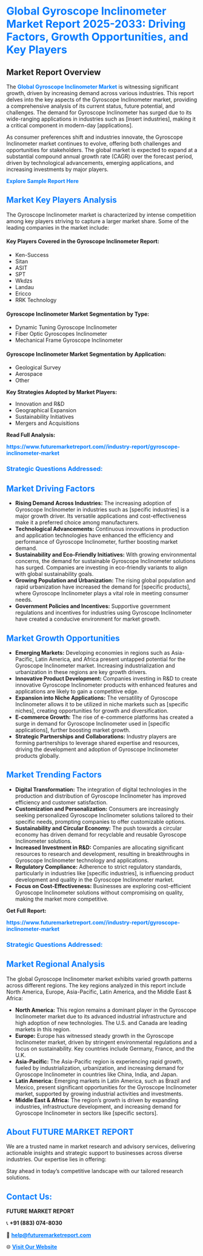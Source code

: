 <h1 style="color: #007BFF;">Global Gyroscope Inclinometer Market Report 2025-2033: Driving Factors, Growth Opportunities, and Key Players</h1>

<section id="overview">
<h2>Market Report Overview</h2>
<p>The <a href="https://www.futuremarketreport.com//industry-report/gyroscope-inclinometer-market" style="color: #007BFF; text-decoration: none;"><strong>Global Gyroscope Inclinometer Market</strong></a> is witnessing significant growth, driven by increasing demand across various industries. This report delves into the key aspects of the Gyroscope Inclinometer market, providing a comprehensive analysis of its current status, future potential, and challenges. The demand for Gyroscope Inclinometer has surged due to its wide-ranging applications in industries such as [insert industries], making it a critical component in modern-day [applications].</p>
<p>As consumer preferences shift and industries innovate, the Gyroscope Inclinometer market continues to evolve, offering both challenges and opportunities for stakeholders. The global market is expected to expand at a substantial compound annual growth rate (CAGR) over the forecast period, driven by technological advancements, emerging applications, and increasing investments by major players.</p>
</section>

<section id="overview">
<p><a href="https://www.futuremarketreport.com//request-sample/reportId=89444" style="color: #007BFF; text-decoration: none;"><strong>Explore Sample Report Here</strong></a></p>
</section>

<section id="key-players">
<h2 style="color: #007BFF;">Market Key Players Analysis</h2>
<p>The Gyroscope Inclinometer market is characterized by intense competition among key players striving to capture a larger market share. Some of the leading companies in the market include:</p>
<h4>Key Players Covered in the Gyroscope Inclinometer Report:</h4>
<ul><li>Ken-Success</li><li>Sitan</li><li>ASIT</li><li>SPT</li><li>Wkdzs</li><li>Landau</li><li>Ericco</li><li>RRK Technology</li></ul>
<h4>Gyroscope Inclinometer Market Segmentation by Type:</h4>
<ul><li>Dynamic Tuning Gyroscope Inclinometer</li><li>Fiber Optic Gyroscopes Inclinometer</li><li>Mechanical Frame Gyroscope Inclinometer</li></ul>

<h4>Gyroscope Inclinometer Market Segmentation by Application:</h4>
<ul><li>Geological Survey</li><li>Aerospace</li><li>Other</li></ul>
<p><strong>Key Strategies Adopted by Market Players:</strong></p>
<ul>
<li>Innovation and R&D</li>
<li>Geographical Expansion</li>
<li>Sustainability Initiatives</li>
<li>Mergers and Acquisitions</li>
</ul>
</section>

<section>
<p><strong>Read Full Analysis: </strong></p><a href="https://www.futuremarketreport.com//industry-report/gyroscope-inclinometer-market" style="color: #007BFF; text-decoration: none;"><strong>https://www.futuremarketreport.com//industry-report/gyroscope-inclinometer-market</strong></a>
<h3 style="color: #007BFF;">Strategic Questions Addressed:</h3>
</section>

<section id="driving-factors">
<h2 style="color: #007BFF;">Market Driving Factors</h2>
<ul>
<li><strong>Rising Demand Across Industries:</strong> The increasing adoption of Gyroscope Inclinometer in industries such as [specific industries] is a major growth driver. Its versatile applications and cost-effectiveness make it a preferred choice among manufacturers.</li>
<li><strong>Technological Advancements:</strong> Continuous innovations in production and application technologies have enhanced the efficiency and performance of Gyroscope Inclinometer, further boosting market demand.</li>
<li><strong>Sustainability and Eco-Friendly Initiatives:</strong> With growing environmental concerns, the demand for sustainable Gyroscope Inclinometer solutions has surged. Companies are investing in eco-friendly variants to align with global sustainability goals.</li>
<li><strong>Growing Population and Urbanization:</strong> The rising global population and rapid urbanization have increased the demand for [specific products], where Gyroscope Inclinometer plays a vital role in meeting consumer needs.</li>
<li><strong>Government Policies and Incentives:</strong> Supportive government regulations and incentives for industries using Gyroscope Inclinometer have created a conducive environment for market growth.</li>
</ul>
</section>

<section id="growth-opportunities">
<h2 style="color: #007BFF;">Market Growth Opportunities</h2>
<ul>
<li><strong>Emerging Markets:</strong> Developing economies in regions such as Asia-Pacific, Latin America, and Africa present untapped potential for the Gyroscope Inclinometer market. Increasing industrialization and urbanization in these regions are key growth drivers.</li>
<li><strong>Innovative Product Development:</strong> Companies investing in R&D to create innovative Gyroscope Inclinometer products with enhanced features and applications are likely to gain a competitive edge.</li>
<li><strong>Expansion into Niche Applications:</strong> The versatility of Gyroscope Inclinometer allows it to be utilized in niche markets such as [specific niches], creating opportunities for growth and diversification.</li>
<li><strong>E-commerce Growth:</strong> The rise of e-commerce platforms has created a surge in demand for Gyroscope Inclinometer used in [specific applications], further boosting market growth.</li>
<li><strong>Strategic Partnerships and Collaborations:</strong> Industry players are forming partnerships to leverage shared expertise and resources, driving the development and adoption of Gyroscope Inclinometer products globally.</li>
</ul>
</section>

<section id="trending-factors">
<h2 style="color: #007BFF;">Market Trending Factors</h2>
<ul>
<li><strong>Digital Transformation:</strong> The integration of digital technologies in the production and distribution of Gyroscope Inclinometer has improved efficiency and customer satisfaction.</li>
<li><strong>Customization and Personalization:</strong> Consumers are increasingly seeking personalized Gyroscope Inclinometer solutions tailored to their specific needs, prompting companies to offer customizable options.</li>
<li><strong>Sustainability and Circular Economy:</strong> The push towards a circular economy has driven demand for recyclable and reusable Gyroscope Inclinometer solutions.</li>
<li><strong>Increased Investment in R&D:</strong> Companies are allocating significant resources to research and development, resulting in breakthroughs in Gyroscope Inclinometer technology and applications.</li>
<li><strong>Regulatory Compliance:</strong> Adherence to strict regulatory standards, particularly in industries like [specific industries], is influencing product development and quality in the Gyroscope Inclinometer market.</li>
<li><strong>Focus on Cost-Effectiveness:</strong> Businesses are exploring cost-efficient Gyroscope Inclinometer solutions without compromising on quality, making the market more competitive.</li>
</ul>
</section>

<section>
<p><strong>Get Full Report: </strong></p><a href="https://www.futuremarketreport.com//industry-report/gyroscope-inclinometer-market" style="color: #007BFF; text-decoration: none;"><strong>https://www.futuremarketreport.com//industry-report/gyroscope-inclinometer-market</strong></a>
<h3 style="color: #007BFF;">Strategic Questions Addressed:</h3>
</section>


<section id="regional-analysis">
<h2 style="color: #007BFF;">Market Regional Analysis</h2>
<p>The global Gyroscope Inclinometer market exhibits varied growth patterns across different regions. The key regions analyzed in this report include North America, Europe, Asia-Pacific, Latin America, and the Middle East & Africa:</p>
<ul>
<li><strong>North America:</strong> This region remains a dominant player in the Gyroscope Inclinometer market due to its advanced industrial infrastructure and high adoption of new technologies. The U.S. and Canada are leading markets in this region.</li>
<li><strong>Europe:</strong> Europe has witnessed steady growth in the Gyroscope Inclinometer market, driven by stringent environmental regulations and a focus on sustainability. Key countries include Germany, France, and the U.K.</li>
<li><strong>Asia-Pacific:</strong> The Asia-Pacific region is experiencing rapid growth, fueled by industrialization, urbanization, and increasing demand for Gyroscope Inclinometer in countries like China, India, and Japan.</li>
<li><strong>Latin America:</strong> Emerging markets in Latin America, such as Brazil and Mexico, present significant opportunities for the Gyroscope Inclinometer market, supported by growing industrial activities and investments.</li>
<li><strong>Middle East & Africa:</strong> The region’s growth is driven by expanding industries, infrastructure development, and increasing demand for Gyroscope Inclinometer in sectors like [specific sectors].</li>
</ul>
</section>

<footer>
<h2 style="color: #007BFF;">About FUTURE MARKET REPORT</h2>
<p>We are a trusted name in market research and advisory services, delivering actionable insights and strategic support to businesses across diverse industries. Our expertise lies in offering:</p>

<p>Stay ahead in today’s competitive landscape with our tailored research solutions.</p>

<h2 style="color: #007BFF;">Contact Us:</h2>
<p><strong>FUTURE MARKET REPORT</strong></p>
<p>📞 <strong>+91 (883) 074-8030</strong></p>
<p>📧 <strong><a href="mailto:help@futuremarketreport.com" style="color: #007BFF;">help@futuremarketreport.com</a></strong></p>
<p>🌐 <strong><a href="https://www.futuremarketreport.com/" style="color: #007BFF;">Visit Our Website</a></strong></p>
</footer>